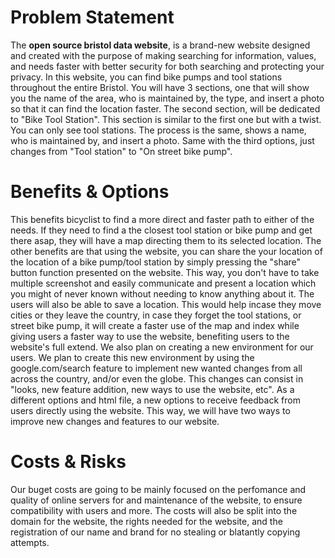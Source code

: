 # Problem Statement
The **open source bristol data website**, is a brand-new website designed and created with the purpose of making searching for information, values, and needs faster with better security for both searching and protecting your privacy. In this website, you can find bike pumps and tool stations throughout the entire Bristol. You will have 3 sections, one that will show you the name of the area, who is maintained by, the type, and insert a photo so that it can find the location faster. The second section, will be dedicated to "Bike Tool Station". This section is similar to the first one but with a twist. You can only see tool stations. The process is the same, shows a name, who is maintained by, and insert a photo. Same with the third options, just changes from "Tool station" to "On street bike pump".

# Benefits & Options
This benefits bicyclist to find a more direct and faster path to either of the needs. If they need to find a the closest tool station or bike pump and get there asap, they will have a map directing them to its selected location. The other benefits are that using the website, you can share the your location of the location of a bike pump/tool station by simply pressing the "share" button function presented on the website. This way, you don't have to take multiple screenshot and easily communicate and present a location which you might of never known without needing to know anything about it. The users will also be able to save a location. This would help incase they move cities or they leave the country, in case they forget the tool stations, or street bike pump, it will create a faster use of the map and index while giving users a faster way to use the website, benefiting users to the website's full extend. We also plan on creating a new environment for our users. We plan to create this new environment by using the google.com/search feature to implement new wanted changes from all across the country, and/or even the globe. This changes can consist in "looks, new feature addition, new ways to use the website, etc". As a different options and html file, a new options to receive feedback from users directly using the website. This way, we will have two ways to improve new changes and features to our website.

# Costs & Risks
Our buget costs are going to be mainly focused on the perfomance and quality of online servers for and maintenance of the website, to ensure compatibility with users and more. The costs will also be split into the domain for the website, the rights needed for the website, and the registration of our name and brand for no stealing or blatantly copying attempts.
